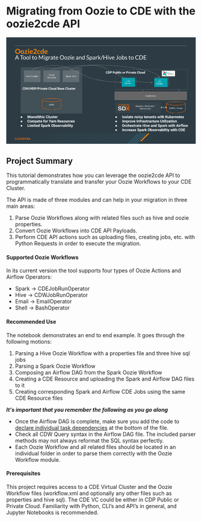 # Migrating from Oozie to CDE with the oozie2cde API

![alt text](img/oozie2cde_slide.png)


## Project Summary

This tutorial demonstrates how you can leverage the oozie2cde API to programmatically translate and transfer your Oozie Workflows to your CDE Cluster.

The API is made of three modules and can help in your migration in three main areas:

1. Parse Oozie Workflows along with related files such as hive and oozie properties.
2. Convert Oozie Workflows into CDE API Payloads. 
3. Perform CDE API actions such as uploading files, creating jobs, etc. with Python Requests in order to execute the migration.


#### Supported Oozie Workflows

In its current version the tool supports four types of Oozie Actions and Airflow Operators:

* Spark -> CDEJobRunOperator
* Hive -> CDWJobRunOperator
* Email -> EmailOperator
* Shell -> BashOperator


#### Recommended Use

The notebook demonstrates an end to end example. It goes through the following motions:

1. Parsing a Hive Oozie Workflow with a properties file and three hive sql jobs
2. Parsing a Spark Oozie Workflow
3. Composing an Airflow DAG from the Spark Oozie Workflow
4. Creating a CDE Resource and uploading the Spark and Airflow DAG files to it
5. Creating corresponding Spark and Airflow CDE Jobs using the same CDE Resource files

_**It's important that you remember the following as you go along**_

* Once the Airflow DAG is complete, make sure you add the code to [declare individual task dependencies](https://airflow.apache.org/docs/apache-airflow/stable/concepts/dags.html#task-dependencies) at the bottom of the file. 
* Check all CDW Query syntax in the Airflow DAG file. The included parser methods may not always reformat the SQL syntax perfectly.
* Each Oozie Workflow and all related files should be located in an individual folder in order to parse them correctly with the Oozie Workflow module.


#### Prerequisites

This project requires access to a CDE Virtual Cluster and the Oozie Workflow files (workflow.xml and optionally any other files such as properties and hive sql). 
The CDE VC could be either in CDP Public or Private Cloud. 
Familiarity with Python, CLI’s and API’s in general, and Jupyter Notebooks is recommended. 

